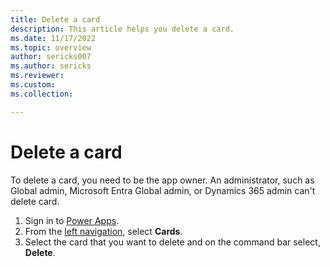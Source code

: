 ```yaml
---
title: Delete a card
description: This article helps you delete a card.
ms.date: 11/17/2022
ms.topic: overview
author: sericks007
ms.author: sericks
ms.reviewer: 
ms.custom: 
ms.collection: 

---
```


# Delete a card

To delete a card, you need to be the app owner. An administrator, such as Global admin, Microsoft Entra Global admin, or Dynamics 365 admin can't delete card.

1. Sign in to [Power Apps](https://make.powerapps.com).
1. From the [left navigation](../../maker/canvas-apps/intro-maker-portal.md#1--left-navigation-pane), select **Cards**.  
1. Select the card that you want to delete and on the command bar select, **Delete**.
